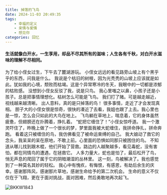 ```yaml
---
title: 掉落的飞鸟
date: 2024-11-03 20:49:35
tags: 
    - 幸福的定义
    - 亲情与爱情
    - 想见你
categories: 回忆
---
```

#### 生活就像白开水，一生享用，却品不尽其所有的滋味；人生各有千秋，对白开水滋味的理解不尽相同。
为了给小侄女过生，下午去了麓湖游玩。
小侄女远远的看见路旁山坡上有个黑乎乎的东西，问我是什么。
我说是个枯旧的树根，因为光秃秃的山坡上应该就是如此。犹如我的心境，颓败而枯竭。这是个异常寒冷的冬天，我眼中的一切都是浓郁的枯败感。
没想到小侄女反驳了我，说是只鸟。
我心里嗤之以鼻，小孩子还是小孩子。总是把事情理想化。枯树怎么可能是飞鸟。
我们打了赌。可是越走越近，视线越来越清晰。
出人意料，真的是只掉落的鸟！
很多事情，走近了才会发现真相。
胆子大的小侄女很是惊奇，很快的凑近了去看，我姐也跟了上去。我心里也是一惊，怎么会只如此的大鸟在地上。
飞鸟躺在草地上，喘息着，它的身体虽然疲惫，但翅膀还在扑腾着，挣扎着。
“蛇把它缠住了！”小侄女惊呼道。
我一个激灵吓住了，昨晚上做了一个很长的梦，梦里面我被大蛇缠住，我拼命挣扎，拼命奔跑。
看着这只被缠住的鸟，我仿佛看见了被命运束缚的自己。
我大娘动了救它的念头，我呆呆的呆在原地，不敢上前。心里面的恐惧如同那只被困住的鸟。
不知道从哪儿找到跟木棍，他们开始了营救。路边的人越聚越多，看见毒蛇，没有害怕，都在同情鸟的遭遇，在拯救它。
人多力量大，蛇也是怕了，最后松开了鸟，悄无声息的爬回了属于它的阴暗潮湿的丛林里。
这一刻，鸟被解决了。我也感觉到了一种莫名其妙的轻松。
我心中有愧疚，有悔恨，有感恩，有劫后余生的庆幸。感谢那阵风，感谢那片草地，感谢生命给予的第二次机会。
生命的意义不仅仅在于飞翔，更在于面对挑战，面对困难，然后勇敢地再次起飞。

![BKKW1843](https://gmoonlight.oss-cn-chengdu.aliyuncs.com/img/202411032120342.JPG)
